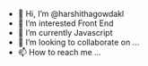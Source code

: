 - 👋 Hi, I’m @harshithagowdakl
- 👀 I’m interested Front End
- 🌱 I’m currently Javascript
- 💞️ I’m looking to collaborate on ...
- 📫 How to reach me ...

<!---
harshithagowdakl/harshithagowdakl is a ✨ special ✨ repository because its `README.md` (this file) appears on your GitHub profile.
You can click the Preview link to take a look at your changes.
--->
